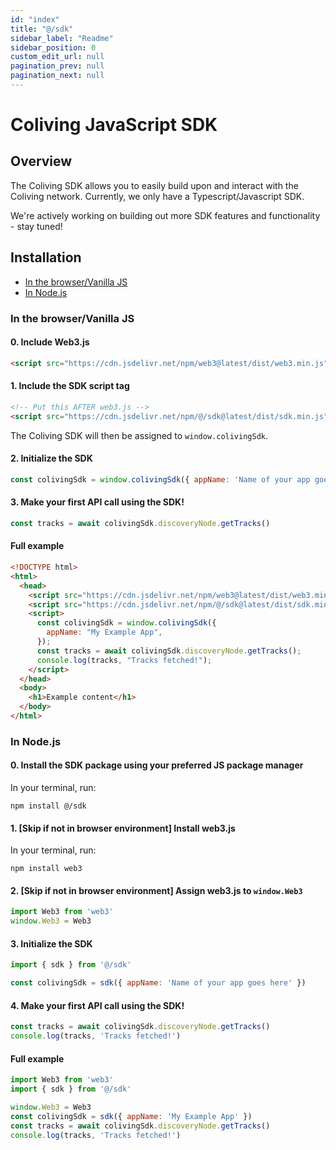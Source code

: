 ```yaml
---
id: "index"
title: "@/sdk"
sidebar_label: "Readme"
sidebar_position: 0
custom_edit_url: null
pagination_prev: null
pagination_next: null
---
```


# Coliving JavaScript SDK

## Overview

The Coliving SDK allows you to easily build upon and interact with the Coliving network. Currently, we only have a Typescript/Javascript SDK.

We're actively working on building out more SDK features and functionality - stay tuned!

## Installation

- [In the browser/Vanilla JS](#in-the-browservanilla-js)
- [In Node.js](#in-nodejs)

### In the browser/Vanilla JS

#### 0. Include Web3.js

```html
<script src="https://cdn.jsdelivr.net/npm/web3@latest/dist/web3.min.js"></script>
```

#### 1. Include the SDK script tag

```html
<!-- Put this AFTER web3.js -->
<script src="https://cdn.jsdelivr.net/npm/@/sdk@latest/dist/sdk.min.js"></script>
```

The Coliving SDK will then be assigned to `window.colivingSdk`.

#### 2. Initialize the SDK

```js
const colivingSdk = window.colivingSdk({ appName: 'Name of your app goes here' })
```

#### 3. Make your first API call using the SDK!

```js
const tracks = await colivingSdk.discoveryNode.getTracks()
```

#### Full example

```html title="index.html"
<!DOCTYPE html>
<html>
  <head>
    <script src="https://cdn.jsdelivr.net/npm/web3@latest/dist/web3.min.js"></script>
    <script src="https://cdn.jsdelivr.net/npm/@/sdk@latest/dist/sdk.min.js"></script>
    <script>
      const colivingSdk = window.colivingSdk({
        appName: "My Example App",
      });
      const tracks = await colivingSdk.discoveryNode.getTracks();
      console.log(tracks, "Tracks fetched!");
    </script>
  </head>
  <body>
    <h1>Example content</h1>
  </body>
</html>
```

### In Node.js

#### 0. Install the SDK package using your preferred JS package manager

In your terminal, run:

```bash"
npm install @/sdk
```

#### 1. [Skip if not in browser environment] Install web3.js

In your terminal, run:

```bash"
npm install web3
```

#### 2. [Skip if not in browser environment] Assign web3.js to `window.Web3`

```js
import Web3 from 'web3'
window.Web3 = Web3
```

#### 3. Initialize the SDK

```js
import { sdk } from '@/sdk'

const colivingSdk = sdk({ appName: 'Name of your app goes here' })
```

#### 4. Make your first API call using the SDK!

```js
const tracks = await colivingSdk.discoveryNode.getTracks()
console.log(tracks, 'Tracks fetched!')
```

#### Full example

```js title="app.js"
import Web3 from 'web3'
import { sdk } from '@/sdk'

window.Web3 = Web3
const colivingSdk = sdk({ appName: 'My Example App' })
const tracks = await colivingSdk.discoveryNode.getTracks()
console.log(tracks, 'Tracks fetched!')
```
